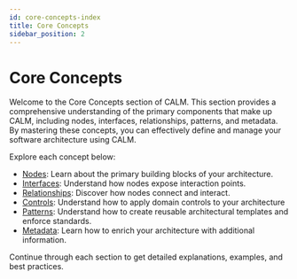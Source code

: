 ```yaml
---
id: core-concepts-index
title: Core Concepts
sidebar_position: 2
---
```


# Core Concepts

Welcome to the Core Concepts section of CALM. This section provides a comprehensive understanding of the primary components that make up CALM, including nodes, interfaces, relationships, patterns, and metadata. By mastering these concepts, you can effectively define and manage your software architecture using CALM.

Explore each concept below:

- [Nodes](nodes): Learn about the primary building blocks of your architecture.
- [Interfaces](interfaces): Understand how nodes expose interaction points.
- [Relationships](relationships): Discover how nodes connect and interact.
- [Controls](controls): Understand how to apply domain controls to your architecture
- [Patterns](patterns): Understand how to create reusable architectural templates and enforce standards.
- [Metadata](metadata): Learn how to enrich your architecture with additional information.

Continue through each section to get detailed explanations, examples, and best practices.
